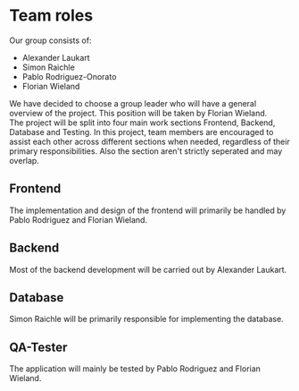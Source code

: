 # Team roles

Our group consists of:

- Alexander Laukart
- Simon Raichle
- Pablo Rodriguez-Onorato
- Florian Wieland

We have decided to choose a group leader who will have a general overview of the project.
This position will be taken by Florian Wieland. </br>
The project will be split into four main work sections Frontend, Backend, Database and Testing.
In this project, team members are encouraged to assist each other across different sections when needed, regardless of their primary responsibilities.
Also the section aren't strictly seperated and may overlap.

## Frontend

The implementation and design of the frontend will primarily be handled by Pablo Rodriguez and Florian Wieland.

## Backend

Most of the backend development will be carried out by Alexander Laukart.

## Database

Simon Raichle will be primarily responsible for implementing the database.

## QA-Tester

The application will mainly be tested by Pablo Rodriguez and Florian Wieland.